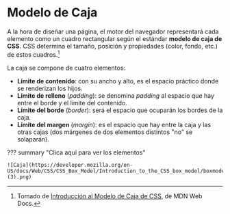 # Modelo de Caja

A la hora de diseñar una página, el motor del navegador representará cada elemento como un cuadro rectangular según
el estándar **modelo de caja de CSS**. CSS determina el tamaño, posición y propiedades (color, fondo, etc.) de estos
cuadros.[^1]

La caja se compone de cuatro elementos:

- **Límite de contenido**: con su ancho y alto, es el espacio práctico donde se renderizan los hijos.
- **Límite de relleno** (_padding_): se denomina _padding_ al espacio que hay entre el borde y el límite del contenido.
- **Límite del borde** (_border_): será el espacio que ocuparán los bordes de la caja.
- **Límite del margen** (_margin_): es el espacio que hay entre la caja y las otras cajas (dos márgenes de dos 
  elementos distintos "no" se solaparán).

??? summary "Clica aquí para ver los elementos"

    ![Caja](https://developer.mozilla.org/en-US/docs/Web/CSS/CSS_Box_Model/Introduction_to_the_CSS_box_model/boxmodel-(3).png)


[^1]: Tomado de [Introducción al Modelo de Caja de CSS](https://developer.mozilla.org/es/docs/Web/CSS/CSS_Box_Model/Introduction_to_the_CSS_box_model),
      de MDN Web Docs.
